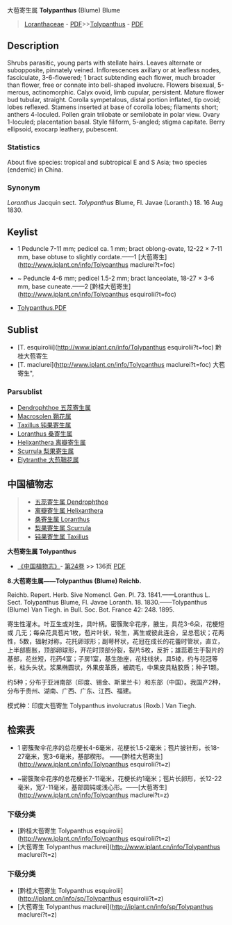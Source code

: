 大苞寄生属 **Tolypanthus** (Blume) Blume

> [Loranthaceae](http://www.iplant.cn/info/Loranthaceae?t=foc) - [PDF](http://www.iplant.cn/foc/pdf/Loranthaceae.pdf)>>[Tolypanthus](http://www.iplant.cn/info/Tolypanthus?t=foc) - [PDF](http://www.iplant.cn/foc/pdf/Tolypanthus.pdf)

## Description

Shrubs parasitic, young parts with stellate hairs. Leaves alternate or subopposite, pinnately veined. Inflorescences axillary or at leafless nodes, fasciculate, 3-6-flowered; 1 bract subtending each flower, much broader than flower, free or connate into bell-shaped involucre. Flowers bisexual, 5-merous, actinomorphic. Calyx ovoid, limb cupular, persistent. Mature flower bud tubular, straight. Corolla sympetalous, distal portion inflated, tip ovoid; lobes reflexed. Stamens inserted at base of corolla lobes; filaments short; anthers 4-loculed. Pollen grain trilobate or semilobate in polar view. Ovary 1-loculed; placentation basal. Style filiform, 5-angled; stigma capitate. Berry ellipsoid, exocarp leathery, pubescent.

### Statistics
About five species: tropical and subtropical E and S Asia; two species (endemic) in China.

### Synonym
*Loranthus* Jacquin sect. *Tolypanthus* Blume, Fl. Javae (Loranth.) 18. 16 Aug 1830.

## Keylist

* 1 Peduncle 7-11 mm; pedicel ca. 1 mm; bract oblong-ovate, 12-22 × 7-11 mm, base obtuse to slightly cordate.——1 [大苞寄生](http://www.iplant.cn/info/Tolypanthus maclurei?t=foc)
* ~ Peduncle 4-6 mm; pedicel 1.5-2 mm; bract lanceolate, 18-27 × 3-6 mm, base cuneate.——2 [黔桂大苞寄生](http://www.iplant.cn/info/Tolypanthus esquirolii?t=foc)

* [Tolypanthus.PDF](http://www.iplant.cn/foc/pdf/Tolypanthus.pdf)

## Sublist

* [T.  esquirolii](http://www.iplant.cn/info/Tolypanthus esquirolii?t=foc)
 黔桂大苞寄生
* [T.  maclurei](http://www.iplant.cn/info/Tolypanthus maclurei?t=foc) 大苞寄生",

### Parsublist

* [Dendrophthoe  五蕊寄生属](http://www.iplant.cn/info/Dendrophthoe?t=foc)
* [Macrosolen  鞘花属](http://www.iplant.cn/info/Macrosolen?t=foc)
* [Taxillus  钝果寄生属](http://www.iplant.cn/info/Taxillus?t=foc)
* [Loranthus  桑寄生属](http://www.iplant.cn/info/Loranthus?t=foc)
* [Helixanthera  离瓣寄生属](http://www.iplant.cn/info/Helixanthera?t=foc)
* [Scurrula  梨果寄生属](http://www.iplant.cn/info/Scurrula?t=foc)
* [Elytranthe  大苞鞘花属](http://www.iplant.cn/info/Elytranthe?t=foc)

## 中国植物志

> * [五蕊寄生属  Dendrophthoe](http://www.iplant.cn/info/Dendrophthoe?t=z)
> * [离瓣寄生属  Helixanthera](http://www.iplant.cn/info/Helixanthera?t=z)
> * [桑寄生属  Loranthus](http://www.iplant.cn/info/Loranthus?t=z)
> * [梨果寄生属  Scurrula](http://www.iplant.cn/info/Scurrula?t=z)
> * [钝果寄生属  Taxillus](http://www.iplant.cn/info/Taxillus?t=z)

**大苞寄生属 Tolypanthus**

* [《中国植物志》](http://www.iplant.cn/frps)- [第24卷](http://www.iplant.cn/frps/vol/24) >> 136页 [PDF](http://www.iplant.cn/frps/pdf/24/136y.pdf)

**8.大苞寄生属——Tolypanthus (Blume) Reichb.**

Reichb. Repert. Herb. Sive Nomencl. Gen. Pl. 73. 1841.——Loranthus L. Sect. Tolypanthus Blume, Fl. Javae Loranth. 18. 1830.——Tolypanthus (Blume) Van Tiegh. in Bull. Soc. Bot. France 42: 248. 1895.

寄生性灌木。叶互生或对生，具叶柄。密簇聚伞花序，腋生，具花3-6朵，花梗短或 几无；每朵花具苞片1枚，苞片叶状，轮生，离生或彼此连合，呈总苞状；花两性，5数，辐射对称，花托卵球形；副萼杯状，花冠在成长的花蕾时管状，直立，上半部膨胀，顶部卵球形，开花时顶部分裂，裂片5枚，反折；雄蕊着生于裂片的基部，花丝短，花药4室；子房1室，基生胎座，花柱线状，具5棱，约与花冠等长，柱头头状。浆果椭圆状，外果皮革质，被疏毛，中果皮具粘胶质；种子1颗。

约5种；分布于亚洲南部（印度、锡金、斯里兰卡）和东部（中国）。我国产2种，分布于贵州、湖南、广西、广东、江西、福建。

模式种：印度大苞寄生 Tolypanthus involucratus (Roxb.) Van Tiegh.

## 检索表

* 1 密簇聚伞花序的总花梗长4-6毫米，花梗长1.5-2毫米；苞片披针形，长18-27毫米，宽3-6毫米，基部楔形。 ——[黔桂大苞寄生](http://www.iplant.cn/info/Tolypanthus esquirolii?t=z)

* ~密簇聚伞花序的总花梗长7-11毫米，花梗长约1毫米；苞片长卵形，长12-22毫米，宽7-11毫米，基部圆钝或浅心形。——[大苞寄生](http://www.iplant.cn/info/Tolypanthus maclurei?t=z)

### 下级分类
* [黔桂大苞寄生  Tolypanthus esquirolii](http://www.iplant.cn/info/Tolypanthus esquirolii?t=z)
* [大苞寄生  Tolypanthus maclurei](http://www.iplant.cn/info/Tolypanthus maclurei?t=z)

### 下级分类
* [黔桂大苞寄生  Tolypanthus esquirolii](http://iplant.cn/info/sp/Tolypanthus esquirolii?t=z)
* [大苞寄生  Tolypanthus maclurei](http://iplant.cn/info/sp/Tolypanthus maclurei?t=z)

